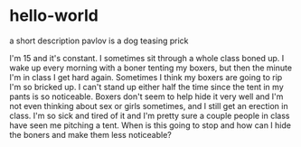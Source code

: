 # hello-world
a short description
pavlov is a dog teasing prick

I'm 15 and it's constant. I sometimes sit through a whole class boned up. I wake up every morning with a boner tenting my boxers, but then the minute I'm in class I get hard again. Sometimes I think my boxers are going to rip I'm so bricked up. I can't stand up either half the time since the tent in my pants is so noticeable. Boxers don't seem to help hide it very well and I'm not even thinking about sex or girls sometimes, and I still get an erection in class. I'm so sick and tired of it and I'm pretty sure a couple people in class have seen me pitching a tent. When is this going to stop and how can I hide the boners and make them less noticeable?
